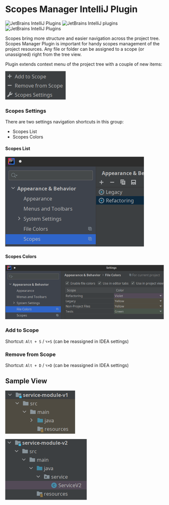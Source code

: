 # Scopes Manager IntelliJ Plugin

![JetBrains IntelliJ Plugins](https://img.shields.io/jetbrains/plugin/v/14987-scopes-manager)
![JetBrains IntelliJ plugins](https://img.shields.io/jetbrains/plugin/d/14987-scopes-manager)
![JetBrains IntelliJ Plugins](https://img.shields.io/jetbrains/plugin/r/rating/14987-scopes-manager)

Scopes bring more structure and easier navigation across the project tree. 
Scopes Manager Plugin is important for handy scopes management of the project resources.
Any file or folder can be assigned to a scope (or unassigned) right from the tree view.

Plugin extends context menu of the project tree with a couple of new items:

![context menu](./docs/menu-items.png)

### Scopes Settings

There are two settings navigation shortcuts in this group:
* Scopes List
* Scopes Colors

#### Scopes List

![scopes list](./docs/scopes-configuration.png)

#### Scopes Colors

![scopes list](./docs/colors-configuration.png)

### Add to Scope

Shortcut: `Alt + S` / `⌥+S` (can be reassigned in IDEA settings)

### Remove from Scope

Shortcut: `Alt + D` / `⌥+D` (can be reassigned in IDEA settings)

## Sample View

![legacy scope](./docs/assigned-legacy-scope.png)

![legacy scope](./docs/assigned-refactoring-scope.png)
